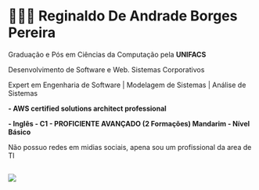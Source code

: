# 👨🏽‍💻 Reginaldo De Andrade Borges Pereira

Graduação e Pós em Ciências da Computação pela **UNIFACS**

Desenvolvimento de Software e Web. Sistemas Corporativos 

Expert em Engenharia de Software | Modelagem de Sistemas | Análise de Sistemas

**- AWS certified solutions architect professional**

**- Inglês - C1 - PROFICIENTE AVANÇADO (2 Formações)
Mandarim - Nível Básico**

Não possuo redes em midias sociais, apena sou um profissional da area de TI

##

<img src="https://skillicons.dev/icons?i=aws,gcp,azure,mongodb,git,angular,nodejs,js,cpp,java">
